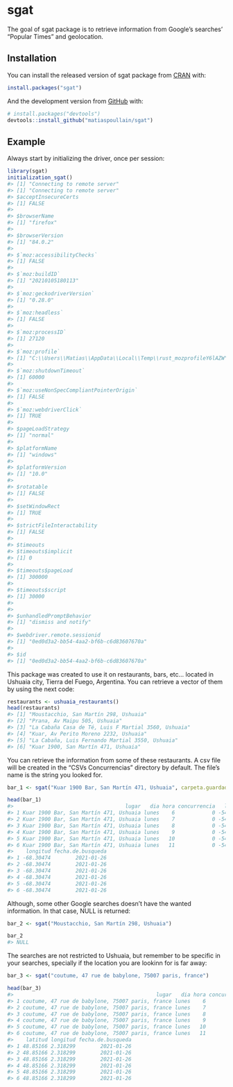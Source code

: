
<!-- README.md is generated from README.Rmd. Please edit that file -->

# sgat

<!-- badges: start -->

<!-- badges: end -->

The goal of sgat package is to retrieve information from Google’s
searches’ “Popular Times” and geolocation.

## Installation

You can install the released version of sgat package from
[CRAN](https://CRAN.R-project.org) with:

``` r
install.packages("sgat")
```

And the development version from [GitHub](https://github.com/) with:

``` r
# install.packages("devtools")
devtools::install_github("matiaspoullain/sgat")
```

## Example

Always start by initializing the driver, once per session:

``` r
library(sgat)
initialization_sgat()
#> [1] "Connecting to remote server"
#> [1] "Connecting to remote server"
#> $acceptInsecureCerts
#> [1] FALSE
#> 
#> $browserName
#> [1] "firefox"
#> 
#> $browserVersion
#> [1] "84.0.2"
#> 
#> $`moz:accessibilityChecks`
#> [1] FALSE
#> 
#> $`moz:buildID`
#> [1] "20210105180113"
#> 
#> $`moz:geckodriverVersion`
#> [1] "0.28.0"
#> 
#> $`moz:headless`
#> [1] FALSE
#> 
#> $`moz:processID`
#> [1] 27120
#> 
#> $`moz:profile`
#> [1] "C:\\Users\\Matias\\AppData\\Local\\Temp\\rust_mozprofileY6lAZW"
#> 
#> $`moz:shutdownTimeout`
#> [1] 60000
#> 
#> $`moz:useNonSpecCompliantPointerOrigin`
#> [1] FALSE
#> 
#> $`moz:webdriverClick`
#> [1] TRUE
#> 
#> $pageLoadStrategy
#> [1] "normal"
#> 
#> $platformName
#> [1] "windows"
#> 
#> $platformVersion
#> [1] "10.0"
#> 
#> $rotatable
#> [1] FALSE
#> 
#> $setWindowRect
#> [1] TRUE
#> 
#> $strictFileInteractability
#> [1] FALSE
#> 
#> $timeouts
#> $timeouts$implicit
#> [1] 0
#> 
#> $timeouts$pageLoad
#> [1] 300000
#> 
#> $timeouts$script
#> [1] 30000
#> 
#> 
#> $unhandledPromptBehavior
#> [1] "dismiss and notify"
#> 
#> $webdriver.remote.sessionid
#> [1] "0ed0d3a2-bb54-4aa2-bf6b-c6d83607670a"
#> 
#> $id
#> [1] "0ed0d3a2-bb54-4aa2-bf6b-c6d83607670a"
```

This package was created to use it on restaurants, bars, etc… located in
Ushuaia city, Tierra del Fuego, Argentina. You can retrieve a vector of
them by using the next code:

``` r
restaurants <- ushuaia_restaurants()
head(restaurants)
#> [1] "Moustacchio, San Martín 298, Ushuaia"              
#> [2] "Prana, Av Maipu 505, Ushuaia"                      
#> [3] "La Cabaña Casa de Té, Luis F Martial 3560, Ushuaia"
#> [4] "Kuar, Av Perito Moreno 2232, Ushuaia"              
#> [5] "La Cabaña, Luis Fernando Martial 3550, Ushuaia"    
#> [6] "Kuar 1900, San Martín 471, Ushuaia"
```

You can retrieve the information from some of these restaurants. A csv
file will be created in the “CSVs Concurrencias” directory by default.
The file’s name is the string you looked for.

``` r
bar_1 <- sgat("Kuar 1900 Bar, San Martín 471, Ushuaia", carpeta.guardado = "CSVs Concurrencias")
```

``` r
head(bar_1)
#>                                    lugar   dia hora concurrencia   latitud
#> 1 Kuar 1900 Bar, San Martín 471, Ushuaia lunes    6            0 -54.80635
#> 2 Kuar 1900 Bar, San Martín 471, Ushuaia lunes    7            0 -54.80635
#> 3 Kuar 1900 Bar, San Martín 471, Ushuaia lunes    8            0 -54.80635
#> 4 Kuar 1900 Bar, San Martín 471, Ushuaia lunes    9            0 -54.80635
#> 5 Kuar 1900 Bar, San Martín 471, Ushuaia lunes   10            0 -54.80635
#> 6 Kuar 1900 Bar, San Martín 471, Ushuaia lunes   11            0 -54.80635
#>    longitud fecha.de.busqueda
#> 1 -68.30474        2021-01-26
#> 2 -68.30474        2021-01-26
#> 3 -68.30474        2021-01-26
#> 4 -68.30474        2021-01-26
#> 5 -68.30474        2021-01-26
#> 6 -68.30474        2021-01-26
```

Although, some other Google searches doesn’t have the wanted
information. In that case, NULL is returned:

``` r
bar_2 <- sgat("Moustacchio, San Martín 298, Ushuaia")
```

``` r
bar_2
#> NULL
```

The searches are not restricted to Ushuaia, but remember to be specific
in your searches, specially if the location you are lookinn for is far
away:

``` r
bar_3 <- sgat("coutume, 47 rue de babylone, 75007 paris, france")
```

``` r
head(bar_3)
#>                                              lugar   dia hora concurrencia
#> 1 coutume, 47 rue de babylone, 75007 paris, france lunes    6         0.00
#> 2 coutume, 47 rue de babylone, 75007 paris, france lunes    7         0.00
#> 3 coutume, 47 rue de babylone, 75007 paris, france lunes    8        13.50
#> 4 coutume, 47 rue de babylone, 75007 paris, france lunes    9        29.25
#> 5 coutume, 47 rue de babylone, 75007 paris, france lunes   10        34.50
#> 6 coutume, 47 rue de babylone, 75007 paris, france lunes   11        32.25
#>    latitud longitud fecha.de.busqueda
#> 1 48.85166 2.318299        2021-01-26
#> 2 48.85166 2.318299        2021-01-26
#> 3 48.85166 2.318299        2021-01-26
#> 4 48.85166 2.318299        2021-01-26
#> 5 48.85166 2.318299        2021-01-26
#> 6 48.85166 2.318299        2021-01-26
```
